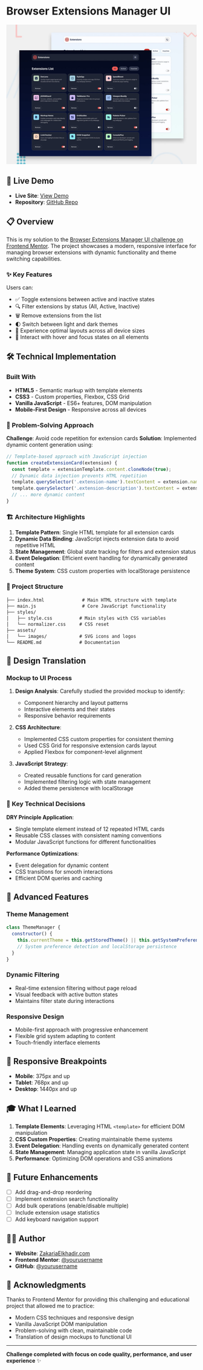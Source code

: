 # Browser Extensions Manager UI

![Design preview for the Browser extensions manager UI coding challenge](./preview.jpg)

## 🚀 Live Demo

- **Live Site**: [View Demo](https://your-live-site-url.com)
- **Repository**: [GitHub Repo](https://github.com/yourusername/browser-extensions-manager-ui)

## 📋 Overview

This is my solution to the [Browser Extensions Manager UI challenge on Frontend Mentor](https://www.frontendmentor.io/challenges/browser-extension-manager-ui-yNZnOfsMAp). The project showcases a modern, responsive interface for managing browser extensions with dynamic functionality and theme switching capabilities.

### ✨ Key Features

Users can:
- ✅ Toggle extensions between active and inactive states
- 🔍 Filter extensions by status (All, Active, Inactive)
- 🗑️ Remove extensions from the list
- 🌓 Switch between light and dark themes
- 📱 Experience optimal layouts across all device sizes
- 🎯 Interact with hover and focus states on all elements

## 🛠️ Technical Implementation

### Built With

- **HTML5** - Semantic markup with template elements
- **CSS3** - Custom properties, Flexbox, CSS Grid
- **Vanilla JavaScript** - ES6+ features, DOM manipulation
- **Mobile-First Design** - Responsive across all devices

### 🎯 Problem-Solving Approach

**Challenge**: Avoid code repetition for extension cards
**Solution**: Implemented dynamic content generation using:

```javascript
// Template-based approach with JavaScript injection
function createExtensionCard(extension) {
  const template = extensionTemplate.content.cloneNode(true);
  // Dynamic data injection prevents HTML repetition
  template.querySelector('.extension-name').textContent = extension.name;
  template.querySelector('.extension-description').textContent = extension.description;
  // ... more dynamic content
}
```

### 🏗️ Architecture Highlights

1. **Template Pattern**: Single HTML template for all extension cards
2. **Dynamic Data Binding**: JavaScript injects extension data to avoid repetitive HTML
3. **State Management**: Global state tracking for filters and extension status
4. **Event Delegation**: Efficient event handling for dynamically generated content
5. **Theme System**: CSS custom properties with localStorage persistence

### 📂 Project Structure

```
├── index.html              # Main HTML structure with template
├── main.js                 # Core JavaScript functionality
├── styles/
│   ├── style.css          # Main styles with CSS variables
│   └── normalizer.css     # CSS reset
├── assets/
│   └── images/            # SVG icons and logos
└── README.md              # Documentation
```

## 🎨 Design Translation

### Mockup to UI Process

1. **Design Analysis**: Carefully studied the provided mockup to identify:
   - Component hierarchy and layout patterns
   - Interactive elements and their states
   - Responsive behavior requirements

2. **CSS Architecture**: 
   - Implemented CSS custom properties for consistent theming
   - Used CSS Grid for responsive extension cards layout
   - Applied Flexbox for component-level alignment

3. **JavaScript Strategy**:
   - Created reusable functions for card generation
   - Implemented filtering logic with state management
   - Added theme persistence with localStorage

### 🎯 Key Technical Decisions

**DRY Principle Application**:
- Single template element instead of 12 repeated HTML cards
- Reusable CSS classes with consistent naming conventions
- Modular JavaScript functions for different functionalities

**Performance Optimizations**:
- Event delegation for dynamic content
- CSS transitions for smooth interactions
- Efficient DOM queries and caching

## 🌟 Advanced Features

### Theme Management
```javascript
class ThemeManager {
  constructor() {
    this.currentTheme = this.getStoredTheme() || this.getSystemPreference();
    // System preference detection and localStorage persistence
  }
}
```

### Dynamic Filtering
- Real-time extension filtering without page reload
- Visual feedback with active button states
- Maintains filter state during interactions

### Responsive Design
- Mobile-first approach with progressive enhancement
- Flexible grid system adapting to content
- Touch-friendly interface elements

## 📱 Responsive Breakpoints

- **Mobile**: 375px and up
- **Tablet**: 768px and up  
- **Desktop**: 1440px and up

## 🎓 What I Learned

1. **Template Elements**: Leveraging HTML `<template>` for efficient DOM manipulation
2. **CSS Custom Properties**: Creating maintainable theme systems
3. **Event Delegation**: Handling events on dynamically generated content
4. **State Management**: Managing application state in vanilla JavaScript
5. **Performance**: Optimizing DOM operations and CSS animations

## 🚀 Future Enhancements

- [ ] Add drag-and-drop reordering
- [ ] Implement extension search functionality
- [ ] Add bulk operations (enable/disable multiple)
- [ ] Include extension usage statistics
- [ ] Add keyboard navigation support

## 👨‍💻 Author

- **Website**: [ZakariaElkhadir.com](https://zakariaelkhadir.com)
- **Frontend Mentor**: [@yourusername](https://www.frontendmentor.io/profile/yourusername)
- **GitHub**: [@yourusername](https://github.com/yourusername)

## 🙏 Acknowledgments

Thanks to Frontend Mentor for providing this challenging and educational project that allowed me to practice:
- Modern CSS techniques and responsive design
- Vanilla JavaScript DOM manipulation
- Problem-solving with clean, maintainable code
- Translation of design mockups to functional UI

---

**Challenge completed with focus on code quality, performance, and user experience** ✨